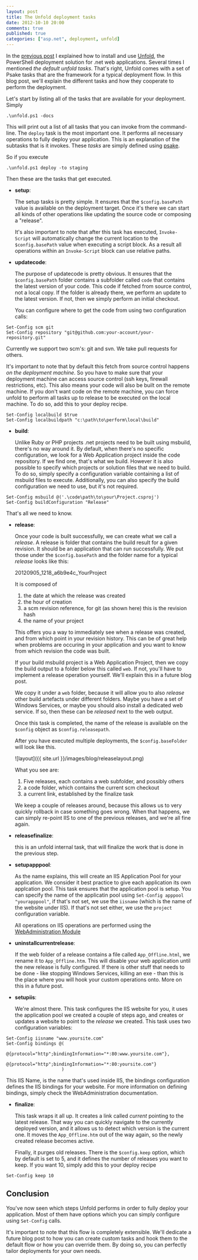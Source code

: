 ```yaml
---
layout: post
title: The Unfold deployment tasks
date: 2012-10-10 20:00
comments: true
published: true
categories: ["asp.net", deployment, unfold]
---
```


In the [previous post](http://thomasvm.github.com/blog/2012/10/02/introducing-unfold/) I explained how to install 
and use [Unfold](https://github.com/thomasvm/unfold), the PowerShell deployment solution for .net web applications. Several 
times I mentioned _the default unfold tasks_. That's right, Unfold comes with a set of Psake tasks that are the framework
for a typical deployment flow. In this blog post, we'll explain the different tasks and how they cooperate to perform the
deployment.

Let's start by listing all of the tasks that are available for your deployment. Simply

    .\unfold.ps1 -docs

This will print out a list of all tasks that you can invoke from the command-line. The `deploy` task is the most important one.
It performs all necessary operations to fully deploy your application. This is an explanation of the subtasks that is it invokes. 
These _tasks_ are simply defined using [psake](https://github.com/psake/psake). 

So if you execute

    .\unfold.ps1 deploy -to staging

Then these are the tasks that get executed. 

* **setup**:
  
  The setup tasks is pretty simple. It ensures that the `$config.basePath` value is available on the deployment target. Once it's
  there we can start all kinds of other operations like updating the source code or composing a "release". 
  
  It's also important to note that after this task has executed, `Invoke-Script` will automatically change the current 
  location to the `$config.basePath` value when executing a script block. As a result all operations within 
  an `Invoke-Script` block can use relative paths.

* **updatecode**:
 
  The purpose of updatecode is pretty obvious. It ensures that the `$config.basePath` folder contains a subfolder called `code`
  that contains the latest version of your code. This code if fetched from source control, not a local copy. If the folder is
  already there, we perform an update to the latest version. If not, then we simply perform an initial checkout.  

  You can configure where to get the code from using two configuration calls:

``` posh
Set-Config scm git
Set-Config repository "git@github.com:your-account/your-repository.git"
```  

  Currently we support two scm's: git and svn. We take pull requests for others. 

  It's important to note that by default this fetch from source control happens _on the deployment machine_. So you have to make
  sure that your deployment machine can access source control (ssh keys, firewall restrictions, etc). This also means your 
  code will also be built on the remote machine. If you don't want code on the remote machine, you can force unfold to
  perform all tasks up to release to be executed on the local machine. To do so, add this to your deploy recipe.

``` posh
Set-Config localbuild $true
Set-Config localbuildpath "c:\path\to\perform\local\build"
```  

* **build**:

  Unlike Ruby or PHP projects .net projects need to be built using msbuild, there's no way around it. By default, when there's no
  specific configuration, we look for a Web Application project inside the code repository. If we find one, that's what we
  build. However it is also possible to specify which projects or solution files that we need to build. To do so, simply
  specify a configuration variable containing a list of msbuild files to execute. Additionally, you can also specify the 
  build configuration we need to use, but it's not required.

``` posh
Set-Config msbuild @('.\code\path\to\your\Project.csproj')
Set-Config buildConfiguration "Release"
```  

  That's all we need to know.

* **release**:

  Once your code is built successfully, we can create what we call a _release_. A release is folder that contains the build 
  result for a given revision. It should be an application that can run successfully. We put those under the `$config.basePath`
  and the folder name for a typical _release_ looks like this:

    20120905_1218_a6b9e4c_YourProject

  It is composed of 
  1. the date at which the release was created
  1. the hour of creation
  1. a scm revision reference, for git (as shown here) this is the revision hash
  1. the name of your project

  This offers you a way to immediately see when a release was created, and from which point in your revision history. This can
  be of great help when problems are occuring in your application and you want to know from which revision the code was built.

  If your build msbuild project is a Web Application Project, then we copy the build output to a folder below this called `web`.
  If not, you'll have to implement a release operation yourself. We'll explain this in a future blog post.

  We copy it under a `web` folder, because it will allow you to also _release_ other build artefacts under different folders. 
  Maybe you have a set of Windows Services, or maybe you should also install a dedicated web service. If so, then these can be
  _released_ next to the web output.

  Once this task is completed, the name of the release is available on the `$config` object as `$config.releasepath`.

  After you have executed multiple deployments, the `$config.baseFolder` will look like this.
 
  ![layout]({{ site.url }}/images/blog/releaselayout.png)

  What you see are:
  1. Five releases, each contains a web subfolder, and possibly others
  2. a code folder, which contains the current scm checkout
  3. a current link, established by the finalize task

  We keep a couple of releases around, because this allows us to very quickly rollback in case something goes wrong. When that
  happens, we can simply re-point IIS to one of the previous releases, and we're all fine again. 

* **releasefinalize**:

  this is an unfold internal task, that will finalize the work that is done in the previous step.

* **setupapppool**:  

  As the name explains, this will create an IIS Application Pool for your application. We consider it best practice to give
  each application its own applcation pool. This task ensures that the application pool is setup. You can specify the name
  of the applicatin pool using `Set-Config apppool "yourapppool"`, if that's not set, we use the `iisname` (which is the 
  name of the website under IIS). If that's not set either, we use the `project` configuration variable.

  All operations on IIS operations are performed using the 
  [WebAdministration Module](http://technet.microsoft.com/en-us/library/ee909471.aspx)

* **uninstallcurrentrelease**:

  If the web folder of a release contains a file called `App_Offline.html`, we rename it to `App_Offline.htm`. This will disable 
  your web application until the new release is fully configured. If there is other stuff that needs to be done - like 
  stopping Windows Services, killing an exe - than this is the place where you will hook your custom operations onto. 
  More on this in a future post.
 
* **setupiis**:

  We're almost there. This task configures the IIS website for you, it uses the application pool we created a couple of steps 
  ago, and creates or updates a website to point to the _release_ we created. This task uses two configuration variables:

``` posh
Set-Config iisname "www.yoursite.com"
Set-Config bindings @(
                      @{protocol="http";bindingInformation="*:80:www.yoursite.com"},
                      @{protocol="http";bindingInformation="*:80:yoursite.com"}
                     )
```

  This IIS Name, is the name that's used inside IIS, the bindings configuration defines the IIS bindings for your website. For
  more information on defining bindings, simply check the WebAdministration documentation.

* **finalize**:

  This task wraps it all up. It creates a link called _current_ pointing to the latest release. That way you can quickly navigate
  to the currently deployed version, and it allows us to detect which version is the current one. It moves the `App_Offline.htm`
  out of the way again, so the newly created release becomes active.

  Finally, it purges old releases. There is the `$config.keep` option, which by default is set to 5, and it defines the number
  of releases you want to keep. If you want 10, simply add this to your deploy recipe

``` posh  
Set-Config keep 10
```

## Conclusion
You've now seen which steps Unfold performs in order to fully deploy your application. Most of them have options 
which you can simply configure using `Set-Config` calls.

It's important to note that this flow is completely extensible. We'll dedicate a future blog post to how you can create custom
tasks and hook them to the default flow or how you can override them. By doing so, you can perfectly tailor deployments for your
own needs.
